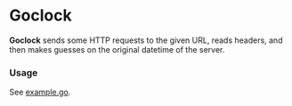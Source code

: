 # Goclock

**Goclock** sends some HTTP requests to the given URL, reads headers, and then makes guesses on the original datetime of the server.

### Usage

See [example.go](/example/example.go).
